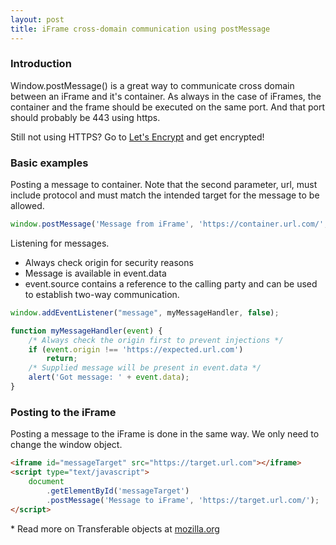 ```yaml
---
layout: post
title: iFrame cross-domain communication using postMessage
---
```

### Introduction
Window.postMessage() is a great way to communicate cross domain between an iFrame and it's container. As always in the case of iFrames, the container and the frame should be executed on the same port. And that port should probably be 443 using https.

Still not using HTTPS?
Go to [Let's Encrypt](https://letsencrypt.org/) and get encrypted!

### Basic examples
Posting a message to container.
Note that the second parameter, url, must include protocol and must match the intended target for the message to be allowed.
```javascript
window.postMessage('Message from iFrame', 'https://container.url.com/', [transfer, optional sequence of transferable objects* to transfer to destination.]);
```

Listening for messages.
* Always check origin for security reasons
* Message is available in event.data
* event.source contains a reference to the calling party and can be used to establish two-way communication.

```javascript
window.addEventListener("message", myMessageHandler, false);

function myMessageHandler(event) {
	/* Always check the origin first to prevent injections */
    if (event.origin !== 'https://expected.url.com')
    	return;
    /* Supplied message will be present in event.data */
    alert('Got message: ' + event.data);
}
```

### Posting to the iFrame
Posting a message to the iFrame is done in the same way.
We only need to change the window object.
```html
<iframe id="messageTarget" src="https://target.url.com"></iframe>
<script type="text/javascript">
	document
    	.getElementById('messageTarget')
        .postMessage('Message to iFrame', 'https://target.url.com/');
</script>
```

\* Read more on Transferable objects at [mozilla.org](https://developer.mozilla.org/en-US/docs/Web/API/Transferable)
